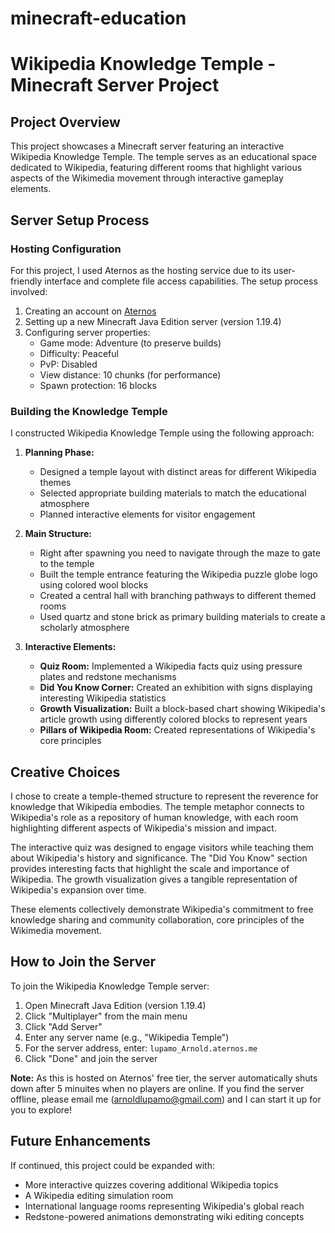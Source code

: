 # minecraft-education
# Wikipedia Knowledge Temple - Minecraft Server Project

## Project Overview
This project showcases a Minecraft server featuring an interactive Wikipedia Knowledge Temple. The temple serves as an educational space dedicated to Wikipedia, featuring different rooms that highlight various aspects of the Wikimedia movement through interactive gameplay elements.

## Server Setup Process

### Hosting Configuration
For this project, I used Aternos as the hosting service due to its user-friendly interface and complete file access capabilities. The setup process involved:

1. Creating an account on [Aternos](https://aternos.org)
2. Setting up a new Minecraft Java Edition server (version 1.19.4)
3. Configuring server properties:
   * Game mode: Adventure (to preserve builds)
   * Difficulty: Peaceful
   * PvP: Disabled
   * View distance: 10 chunks (for performance)
   * Spawn protection: 16 blocks

### Building the Knowledge Temple

I constructed Wikipedia Knowledge Temple using the following approach:

1. **Planning Phase:**
   * Designed a temple layout with distinct areas for different Wikipedia themes
   * Selected appropriate building materials to match the educational atmosphere
   * Planned interactive elements for visitor engagement

2. **Main Structure:**
   * Right after spawning you need to navigate through the maze to gate to the temple
   * Built the temple entrance featuring the Wikipedia puzzle globe logo using colored wool blocks
   * Created a central hall with branching pathways to different themed rooms
   * Used quartz and stone brick as primary building materials to create a scholarly atmosphere

4. **Interactive Elements:**
   * **Quiz Room:** Implemented a Wikipedia facts quiz using pressure plates and redstone mechanisms
   * **Did You Know Corner:** Created an exhibition with signs displaying interesting Wikipedia statistics
   * **Growth Visualization:** Built a block-based chart showing Wikipedia's article growth using differently colored blocks to represent years
   * **Pillars of Wikipedia Room:** Created representations of Wikipedia's core principles

## Creative Choices

I chose to create a temple-themed structure to represent the reverence for knowledge that Wikipedia embodies. The temple metaphor connects to Wikipedia's role as a repository of human knowledge, with each room highlighting different aspects of Wikipedia's mission and impact.

The interactive quiz was designed to engage visitors while teaching them about Wikipedia's history and significance. The "Did You Know" section provides interesting facts that highlight the scale and importance of Wikipedia. The growth visualization gives a tangible representation of Wikipedia's expansion over time.

These elements collectively demonstrate Wikipedia's commitment to free knowledge sharing and community collaboration, core principles of the Wikimedia movement.

## How to Join the Server

To join the Wikipedia Knowledge Temple server:

1. Open Minecraft Java Edition (version 1.19.4)
2. Click "Multiplayer" from the main menu
3. Click "Add Server"
4. Enter any server name (e.g., "Wikipedia Temple")
5. For the server address, enter: `lupamo_Arnold.aternos.me`
6. Click "Done" and join the server

**Note:** As this is hosted on Aternos' free tier, the server automatically shuts down after 5 minuites when no players are online. If you find the server offline, please email me (arnoldlupamo@gmail.com) and I can start it up for you to explore!

## Future Enhancements

If continued, this project could be expanded with:
* More interactive quizzes covering additional Wikipedia topics
* A Wikipedia editing simulation room
* International language rooms representing Wikipedia's global reach
* Redstone-powered animations demonstrating wiki editing concepts
